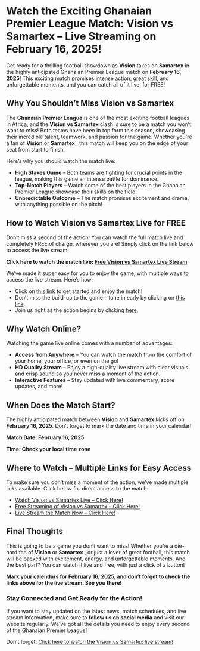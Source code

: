 # Watch the Exciting Ghanaian Premier League Match: Vision vs Samartex – Live Streaming on February 16, 2025!

Get ready for a thrilling football showdown as **Vision** takes on **Samartex** in the highly anticipated Ghanaian Premier League match on **February 16, 2025**! This exciting match promises intense action, great skill, and unforgettable moments, and you can catch all of it live, for FREE!

## Why You Shouldn’t Miss Vision vs Samartex

The **Ghanaian Premier League** is one of the most exciting football leagues in Africa, and the **Vision vs Samartex** clash is sure to be a match you won’t want to miss! Both teams have been in top form this season, showcasing their incredible talent, teamwork, and passion for the game. Whether you're a fan of **Vision** or **Samartex** , this match will keep you on the edge of your seat from start to finish.

Here’s why you should watch the match live:

- **High Stakes Game** – Both teams are fighting for crucial points in the league, making this game an intense battle for dominance.
- **Top-Notch Players** – Watch some of the best players in the Ghanaian Premier League showcase their skills on the field.
- **Unpredictable Outcome** – The match promises excitement and drama, with anything possible on the pitch!

## How to Watch Vision vs Samartex Live for FREE

Don’t miss a second of the action! You can watch the full match live and completely FREE of charge, wherever you are! Simply click on the link below to access the live stream:

**Click here to watch the match live: [Free Vision vs Samartex Live Stream](https://tinyurl.com/livestreamfreeo?st=Vision+vs+Samartex&si=ghc)**

We’ve made it super easy for you to enjoy the game, with multiple ways to access the live stream. Here’s how:

- Click on [this link](https://tinyurl.com/livestreamfreeo?st=Vision+vs+Samartex&si=ghc) to get started and enjoy the match!
- Don’t miss the build-up to the game – tune in early by clicking on [this link](https://tinyurl.com/livestreamfreeo?st=Vision+vs+Samartex&si=ghc).
- Join us right as the action begins by clicking [here](https://tinyurl.com/livestreamfreeo?st=Vision+vs+Samartex&si=ghc).

## Why Watch Online?

Watching the game live online comes with a number of advantages:

- **Access from Anywhere** – You can watch the match from the comfort of your home, your office, or even on the go!
- **HD Quality Stream** – Enjoy a high-quality live stream with clear visuals and crisp sound so you never miss a moment of the action.
- **Interactive Features** – Stay updated with live commentary, score updates, and more!

## When Does the Match Start?

The highly anticipated match between **Vision** and **Samartex** kicks off on **February 16, 2025**. Don’t forget to mark the date and time in your calendar!

**Match Date: February 16, 2025**

**Time: Check your local time zone**

## Where to Watch – Multiple Links for Easy Access

To make sure you don’t miss a moment of the action, we’ve made multiple links available. Click below for direct access to the match:

- [Watch Vision vs Samartex Live – Click Here!](https://tinyurl.com/livestreamfreeo?st=Vision+vs+Samartex&si=ghc)
- [Free Streaming of Vision vs Samartex – Click Here!](https://tinyurl.com/livestreamfreeo?st=Vision+vs+Samartex&si=ghc)
- [Live Stream the Match Now – Click Here!](https://tinyurl.com/livestreamfreeo?st=Vision+vs+Samartex&si=ghc)

## Final Thoughts

This is going to be a game you don’t want to miss! Whether you’re a die-hard fan of **Vision** or **Samartex** , or just a lover of great football, this match will be packed with excitement, energy, and unforgettable moments. And the best part? You can watch it live and free, with just a click of a button!

**Mark your calendars for February 16, 2025, and don’t forget to check the links above for the live stream. See you there!**

### Stay Connected and Get Ready for the Action!

If you want to stay updated on the latest news, match schedules, and live stream information, make sure to **follow us on social media** and visit our website regularly. We’ve got all the details you need to enjoy every second of the Ghanaian Premier League!

Don’t forget: [Click here to watch the Vision vs Samartex live stream!](https://tinyurl.com/livestreamfreeo?st=Vision+vs+Samartex&si=ghc)
